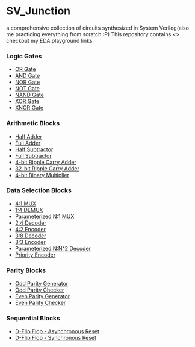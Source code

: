# SV_Junction
a comprehensive collection of circuits synthesized in System Verilog(also me practicing everything from scratch :P)
This repository contains <>
checkout my EDA playground links 
### Logic Gates
- [OR Gate](https://edaplayground.com/x/ckvr)
- [AND Gate](https://edaplayground.com/x/ZXsc)
- [NOR Gate](https://edaplayground.com/x/mR_7)
- [NOT Gate](https://edaplayground.com/x/Wqyg)
- [NAND Gate](https://edaplayground.com/x/ScrF)
- [XOR Gate](https://edaplayground.com/x/XHYa)
- [XNOR Gate](https://edaplayground.com/x/Sgmd)

### Arithmetic Blocks
- [Half Adder](https://edaplayground.com/x/YN7M)
- [Full Adder](https://edaplayground.com/x/wW3B)
- [Half Subtractor](https://edaplayground.com/x/h4dy)
- [Full Subtractor](https://edaplayground.com/x/Fj8G)
- [4-bit Ripple Carry Adder](https://edaplayground.com/x/Cz9u)
- [32-bit Ripple Carry Adder](https://edaplayground.com/x/Pmic)
- [4-bit Binary Multiplier](https://edaplayground.com/x/Bub8)

### Data Selection Blocks
- [4:1 MUX](https://edaplayground.com/x/SkSJ)
- [1:4 DEMUX](https://edaplayground.com/x/aNR9)
- [Parameterized N:1 MUX](https://edaplayground.com/x/MuRq)
- [2:4 Decoder](https://edaplayground.com/x/grkm)
- [4:2 Encoder](https://edaplayground.com/x/Rixy)
- [3:8 Decoder](https://edaplayground.com/x/iXBN)
- [8:3 Encoder](https://edaplayground.com/x/mkrg)
- [Parameterized N:N^2 Decoder](https://edaplayground.com/x/b5jP)
- [Priority Encoder](https://edaplayground.com/x/thQw)

### Parity Blocks
- [Odd Parity Generator](https://edaplayground.com/x/ptXp)
- [Odd Parity Checker](https://edaplayground.com/x/MyAH)
- [Even Parity Generator](https://edaplayground.com/x/kdsV)
- [Even Parity Checker](https://edaplayground.com/x/ujYH)

### Sequential Blocks
- [D-Flip Flop - Asynchronous Reset](https://edaplayground.com/x/V3Mj)
- [D-Flip Flop - Synchronous Reset](https://edaplayground.com/x/BDf_)
